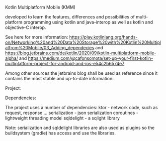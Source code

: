 Kotlin Multiplatform Mobile (KMM)

developed to learn the features, differences and possibilities of multi-platform programming using
kotlin and java-interop as well as kotlin and objective-C interop.

See here for more information:
https://play.kotlinlang.org/hands-on/Networking%20and%20Data%20Storage%20with%20Kotlin%20Multiplatfrom%20Mobile/03_Adding_dependecies
and
https://blog.jetbrains.com/de/kotlin/2020/09/kotlin-multiplatform-mobile-alpha/
and
https://medium.com/@cafonsomota/set-up-your-first-kotlin-multiplatform-project-for-android-and-ios-e54c2b6574e7

Among other sources the jetbrains blog shall be used as reference since it contains the most stable and
up-to-date information.

Project:

Dependencies:

The project uses a number of dependencies:
ktor - network code, such as request, response ...
serialization - json serialization
coroutines - lightweight threading model
sqldelight - a sqlight library

Note: serialization and sqldelight libraries are also used as plugins so the buildsystem (gradle) has
access and use the libraries.


